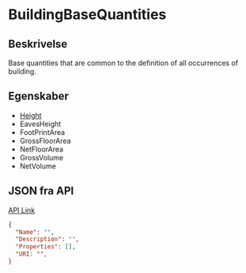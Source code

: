 # BuildingBaseQuantities

## Beskrivelse

Base quantities that are common to the definition of all occurrences of building.

## Egenskaber

- [Height](../Properties/Form/Height.md)
- EavesHeight
- FootPrintArea
- GrossFloorArea
- NetFloorArea
- GrossVolume
- NetVolume

## JSON fra API

[API Link](http://vna-api-dev.azurewebsites.net/DataDictionary/getSpatialTemplate?Name=Building)

```json
{
  "Name": "",
  "Description": "",
  "Properties": [],
  "URI: "",
}
```
